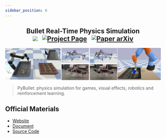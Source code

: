 ```yaml
---
sidebar_position: 6
---
```


<h2 align="center">
  <b>Bullet Real-Time Physics Simulation</b>

<div align="center">
    <a href="https://pybullet.org/wordpress/" target="_blank"><img src="https://img.shields.io/badge/Website-Pybullet-red"></img></a>
    &nbsp;
    <a href="https://pybullet.org/wordpress/index.php/forum-2/" target="_blank"><img src="https://img.shields.io/badge/Doc-Pybullet-blue" alt="Project Page"></img></a>
    &nbsp;
    <a href="https://github.com/bulletphysics/bullet3" target="_blank"><img src="https://img.shields.io/badge/Source-Code-purple" alt="Paper arXiv"></img></a>
</div>
</h2>


![PyBullet](../../src/imgs/PyBullet.jpg)
>PyBullet: physics simulation for games, visual effects, robotics and reinforcement learning.

## Official Materials
- [Website](https://pybullet.org/wordpress/)
- [Document](https://pybullet.org/wordpress/index.php/forum-2/)
- [Source Code](https://github.com/bulletphysics/bullet3)